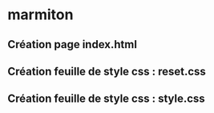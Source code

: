 # marmiton

## Création page index.html

## Création feuille de style css : reset.css

## Création feuille de style css : style.css
